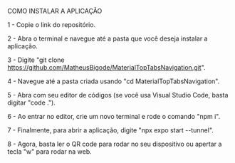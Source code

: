 COMO INSTALAR A APLICAÇÃO

1 - Copie o link do repositório.

2 - Abra o terminal e navegue até a pasta que você deseja instalar a aplicação.

3 - Digite "git clone https://github.com/MatheusBigode/MaterialTopTabsNavigation.git".

4 - Navegue até a pasta criada usando "cd MaterialTopTabsNavigation".

5 - Abra com seu editor de códigos (se você usa Visual Studio Code, basta digitar "code .").

6 - Ao entrar no editor, crie um novo terminal e rode o comando "npm i".

7 - Finalmente, para abrir a aplicação, digite "npx expo start --tunnel".

8 - Agora, basta ler o QR code para rodar no seu dispositivo ou apertar a tecla "w" para rodar na web.
